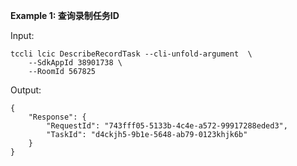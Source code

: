**Example 1: 查询录制任务ID**



Input: 

```
tccli lcic DescribeRecordTask --cli-unfold-argument  \
    --SdkAppId 38901738 \
    --RoomId 567825
```

Output: 
```
{
    "Response": {
        "RequestId": "743fff05-5133b-4c4e-a572-99917288eded3",
        "TaskId": "d4ckjh5-9b1e-5648-ab79-0123khjk6b"
    }
}
```

